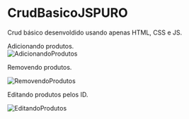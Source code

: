# CrudBasicoJSPURO
Crud básico desenvoldido usando apenas HTML, CSS e JS.
                                       
Adicionando produtos.                              
![AdicionandoProdutos](https://user-images.githubusercontent.com/33107296/215614443-2f1f28b2-83f4-4b20-8d6e-a92f7104830b.gif)

Removendo produtos.

![RemovendoProdutos](https://user-images.githubusercontent.com/33107296/215614073-4475a9a9-7562-4e02-9002-e4230b5e7de0.gif)

Editando produtos pelos ID.

![EditandoProdutos](https://user-images.githubusercontent.com/33107296/215614481-188c75af-bffb-4c28-b187-fb64914e0325.gif)
